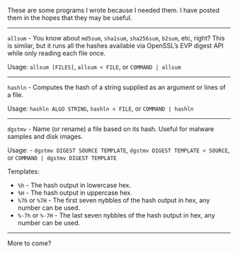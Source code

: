 These are some programs I wrote because I needed them. I have posted them in
the hopes that they may be useful.

---

`allsum` - You know about `md5sum`, `sha1sum`, `sha256sum`, `b2sum`, etc,
right? This is similar, but it runs all the hashes available via OpenSSL’s
EVP digest API while only reading each file once.

Usage: `allsum [FILES]`, `allsum < FILE`, or `COMMAND | allsum`

---

`hashln` - Computes the hash of a string supplied as an argument or lines of
a file.

Usage: `hashln ALGO STRING`, `hashln < FILE`, or `COMMAND | hashln`

---

`dgstmv` - Name (or rename) a file based on its hash. Useful for malware
samples and disk images.

Usage: - `dgstmv DIGEST SOURCE TEMPLATE`, `dgstmv DIGEST TEMPLATE < SOURCE`, or `COMMAND | dgstmv DIGEST TEMPLATE`

Templates:

* `%h` - The hash output in lowercase hex.
* `%H` - The hash output in uppercase hex.
* `%7h` or `%7H` - The first seven nybbles of the hash output in hex, any
  number can be used.
* `%-7h` or `%-7H` - The last seven nybbles of the hash output in hex, any
  number can be used.

---

More to come?

